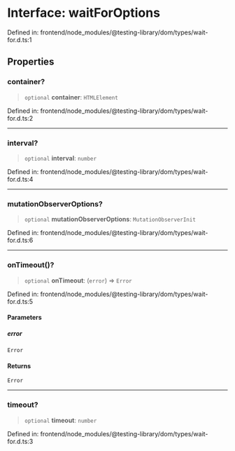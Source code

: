 # Interface: waitForOptions

Defined in: frontend/node\_modules/@testing-library/dom/types/wait-for.d.ts:1

## Properties

### container?

> `optional` **container**: `HTMLElement`

Defined in: frontend/node\_modules/@testing-library/dom/types/wait-for.d.ts:2

***

### interval?

> `optional` **interval**: `number`

Defined in: frontend/node\_modules/@testing-library/dom/types/wait-for.d.ts:4

***

### mutationObserverOptions?

> `optional` **mutationObserverOptions**: `MutationObserverInit`

Defined in: frontend/node\_modules/@testing-library/dom/types/wait-for.d.ts:6

***

### onTimeout()?

> `optional` **onTimeout**: (`error`) => `Error`

Defined in: frontend/node\_modules/@testing-library/dom/types/wait-for.d.ts:5

#### Parameters

##### error

`Error`

#### Returns

`Error`

***

### timeout?

> `optional` **timeout**: `number`

Defined in: frontend/node\_modules/@testing-library/dom/types/wait-for.d.ts:3
